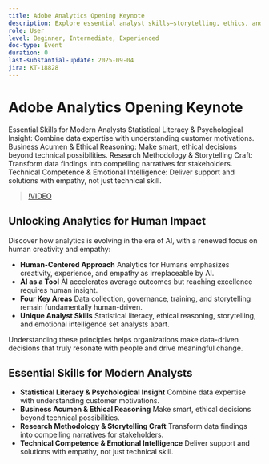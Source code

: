 ```yaml
---
title: Adobe Analytics Opening Keynote
description: Explore essential analyst skills—storytelling, ethics, and empathy—plus how AI and human insight combine to drive meaningful business outcomes.
role: User
level: Beginner, Intermediate, Experienced
doc-type: Event
duration: 0
last-substantial-update: 2025-09-04
jira: KT-18828
---
```


# Adobe Analytics Opening Keynote

Essential Skills for Modern Analysts
Statistical Literacy & Psychological Insight: Combine data expertise with understanding customer motivations.
Business Acumen & Ethical Reasoning: Make smart, ethical decisions beyond technical possibilities.
Research Methodology & Storytelling Craft: Transform data findings into compelling narratives for stakeholders.
Technical Competence & Emotional Intelligence: Deliver support and solutions with empathy, not just technical skill.

>[!VIDEO](https://video.tv.adobe.com/v/3471124/?learn=on&enablevpops)

## Unlocking Analytics for Human Impact

Discover how analytics is evolving in the era of AI, with a renewed focus on human creativity and empathy:

* **Human-Centered Approach** Analytics for Humans emphasizes creativity, experience, and empathy as irreplaceable by AI.
* **AI as a Tool** AI accelerates average outcomes but reaching excellence requires human insight.
* **Four Key Areas** Data collection, governance, training, and storytelling remain fundamentally human-driven.
* **Unique Analyst Skills** Statistical literacy, ethical reasoning, storytelling, and emotional intelligence set analysts apart.

Understanding these principles helps organizations make data-driven decisions that truly resonate with people and drive meaningful change.

## Essential Skills for Modern Analysts

* **Statistical Literacy & Psychological Insight** Combine data expertise with understanding customer motivations.
* **Business Acumen & Ethical Reasoning** Make smart, ethical decisions beyond technical possibilities.
* **Research Methodology & Storytelling Craft** Transform data findings into compelling narratives for stakeholders.
* **Technical Competence & Emotional Intelligence** Deliver support and solutions with empathy, not just technical skill.